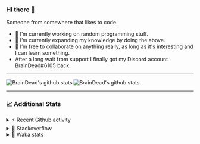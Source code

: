 ### Hi there 👋

Someone from somewhere that likes to code.

- 🔭 I’m currently working on random programming stuff.
- 🌱 I’m currently expanding my knowledge by doing the above.
- 👯 I’m free to collaborate on anything really, as long as it's interesting and I can learn something.
- After a long wait from support I finally got my Discord account BrainDead#6105 back
<hr>


<img alt="BrainDead's github stats" align="left" src="https://github-readme-stats.vercel.app/api?username=albertopoljak&count_private=true&show_icons=true&theme=radical&hide_border=true"/>
<img alt="BrainDead's github stats" align="left" src="https://github-readme-stats.vercel.app/api/top-langs/?username=albertopoljak&layout=compact&theme=radical&hide_border=true&card_width=250"/>
<br clear="left"/>

<hr>

### 📈 Additional Stats

<details>
  <summary>⚡ Recent Github activity</summary>
  <br/>

  <!--START_SECTION:activity-->
1. 🗣 Commented on [#2135](https://github.com/OCA/web/issues/2135) in [OCA/web](https://github.com/OCA/web)
2. 🗣 Commented on [#10](https://github.com/albertopoljak/orindance.party/issues/10) in [albertopoljak/orindance.party](https://github.com/albertopoljak/orindance.party)
3. ❗️ Opened issue [#81889](https://github.com/odoo/odoo/issues/81889) in [odoo/odoo](https://github.com/odoo/odoo)
4. 🗣 Commented on [#64](https://github.com/HuyaneMatsu/hata/issues/64) in [HuyaneMatsu/hata](https://github.com/HuyaneMatsu/hata)
5. 💪 Opened PR [#64](https://github.com/HuyaneMatsu/hata/pull/64) in [HuyaneMatsu/hata](https://github.com/HuyaneMatsu/hata)
  <!--END_SECTION:activity-->
</details>

<details>
  <summary>👀 Stackoverflow</summary>

  [![Omid Nikrah StackOverflow](https://github-readme-stackoverflow.vercel.app/?userID=11311072&theme=dark)](https://stackoverflow.com/users/11311072/braindead)

</details>

<details>
  <summary>🤖 Waka stats</summary>
  <br/>

  <!--START_SECTION:waka-->
![Profile Views](http://img.shields.io/badge/Profile%20Views-3-blue)

![Lines of code](https://img.shields.io/badge/From%20Hello%20World%20I%27ve%20Written-281098%20lines%20of%20code-blue)

**🐱 My Github Data** 

> 🏆 269 Contributions in the Year 2022
 > 
> 📦 149.0 kB Used in Github's Storage 
 > 
> 💼 Opted to Hire
 > 
> 📜 33 Public Repositories 
 > 
> 🔑 10 Private Repositories  
 > 
**I'm an Early 🐤** 

```text
🌞 Morning    257 commits    ███████░░░░░░░░░░░░░░░░░░   28.0% 
🌆 Daytime    373 commits    ██████████░░░░░░░░░░░░░░░   40.63% 
🌃 Evening    194 commits    █████░░░░░░░░░░░░░░░░░░░░   21.13% 
🌙 Night      94 commits     ██░░░░░░░░░░░░░░░░░░░░░░░   10.24%

```
📅 **I'm Most Productive on Tuesday** 

```text
Monday       155 commits    ████░░░░░░░░░░░░░░░░░░░░░   16.88% 
Tuesday      182 commits    █████░░░░░░░░░░░░░░░░░░░░   19.83% 
Wednesday    177 commits    ████░░░░░░░░░░░░░░░░░░░░░   19.28% 
Thursday     153 commits    ████░░░░░░░░░░░░░░░░░░░░░   16.67% 
Friday       110 commits    ███░░░░░░░░░░░░░░░░░░░░░░   11.98% 
Saturday     62 commits     █░░░░░░░░░░░░░░░░░░░░░░░░   6.75% 
Sunday       79 commits     ██░░░░░░░░░░░░░░░░░░░░░░░   8.61%

```


📊 **This Week I Spent My Time On** 

```text
💬 Programming Languages: 
Python                   15 hrs 18 mins      ██████████████░░░░░░░░░░░   56.63% 
XML                      11 hrs 12 mins      ██████████░░░░░░░░░░░░░░░   41.5% 
textmate                 17 mins             ░░░░░░░░░░░░░░░░░░░░░░░░░   1.07% 
CSV file                 7 mins              ░░░░░░░░░░░░░░░░░░░░░░░░░   0.46% 
Gettext Catalog          3 mins              ░░░░░░░░░░░░░░░░░░░░░░░░░   0.24%

🐱‍💻 Projects: 
odoo_15                  24 hrs 52 mins      ███████████████████████░░   92.04% 
odoo_14                  1 hr 36 mins        █░░░░░░░░░░░░░░░░░░░░░░░░   5.98% 
varteks15                31 mins             ░░░░░░░░░░░░░░░░░░░░░░░░░   1.96% 
knauf_custom_addons      0 secs              ░░░░░░░░░░░░░░░░░░░░░░░░░   0.02% 
esustavi15               0 secs              ░░░░░░░░░░░░░░░░░░░░░░░░░   0.0%

💻 Operating System: 
Linux                    27 hrs 1 min        █████████████████████████   100.0%

```

**I Mostly Code in Python** 

```text
Python                   34 repos            ████████████████████░░░░░   80.95% 
Java                     4 repos             ██░░░░░░░░░░░░░░░░░░░░░░░   9.52% 
TypeScript               1 repo              ░░░░░░░░░░░░░░░░░░░░░░░░░   2.38% 
JavaScript               1 repo              ░░░░░░░░░░░░░░░░░░░░░░░░░   2.38% 
HTML                     1 repo              ░░░░░░░░░░░░░░░░░░░░░░░░░   2.38%

```



 Last Updated on 20/03/2022
<!--END_SECTION:waka-->
</details>
